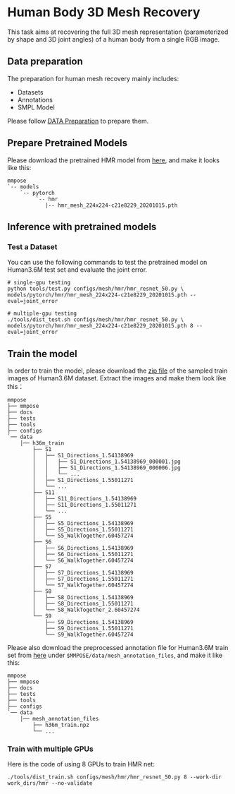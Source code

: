 # Human Body 3D Mesh Recovery

This task aims at recovering the full 3D mesh representation (parameterized by shape and 3D joint angles) of a
human body from a single RGB image.

## Data preparation

The preparation for human mesh recovery mainly includes:

- Datasets
- Annotations
- SMPL Model

Please follow [DATA Preparation](/docs/tasks/3d_body_mesh.md) to prepare them.

## Prepare Pretrained Models

Please download the pretrained HMR model from
[here](https://download.openmmlab.com/mmpose/mesh/hmr/hmr_mesh_224x224-c21e8229_20201015.pth),
and make it looks like this:

```text
mmpose
`-- models
    `-- pytorch
         `-- hmr
            |-- hmr_mesh_224x224-c21e8229_20201015.pth
```

## Inference with pretrained models

### Test a Dataset

You can use the following commands to test the pretrained model on Human3.6M test set and
evaluate the joint error.

```shell
# single-gpu testing
python tools/test.py configs/mesh/hmr/hmr_resnet_50.py \
models/pytorch/hmr/hmr_mesh_224x224-c21e8229_20201015.pth --eval=joint_error

# multiple-gpu testing
./tools/dist_test.sh configs/mesh/hmr/hmr_resnet_50.py \
models/pytorch/hmr/hmr_mesh_224x224-c21e8229_20201015.pth 8 --eval=joint_error
```

## Train the model

In order to train the model, please download the
[zip file](https://drive.google.com/file/d/1JrwfHYIFdQPO7VeBEG9Kk3xsZMVJmhtv/view?usp=sharing)
of the sampled train images of Human3.6M dataset.
Extract the images and make them look like this：

```text
mmpose
├── mmpose
├── docs
├── tests
├── tools
├── configs
`── data
    │── h36m_train
        ├── S1
        │   ├── S1_Directions_1.54138969
        │   │   ├── S1_Directions_1.54138969_000001.jpg
        │   │   ├── S1_Directions_1.54138969_000006.jpg
        │   │   └── ...
        │   ├── S1_Directions_1.55011271
        │   └── ...
        ├── S11
        │   ├── S11_Directions_1.54138969
        │   ├── S11_Directions_1.55011271
        │   └── ...
        ├── S5
        │   ├── S5_Directions_1.54138969
        │   ├── S5_Directions_1.55011271
        │   └── S5_WalkTogether.60457274
        ├── S6
        │   ├── S6_Directions_1.54138969
        │   ├── S6_Directions_1.55011271
        │   └── S6_WalkTogether.60457274
        ├── S7
        │   ├── S7_Directions_1.54138969
        │   ├── S7_Directions_1.55011271
        │   └── S7_WalkTogether.60457274
        ├── S8
        │   ├── S8_Directions_1.54138969
        │   ├── S8_Directions_1.55011271
        │   └── S8_WalkTogether_2.60457274
        └── S9
            ├── S9_Directions_1.54138969
            ├── S9_Directions_1.55011271
            └── S9_WalkTogether.60457274

```

Please also download the preprocessed annotation file for Human3.6M train set from
[here](https://drive.google.com/file/d/1NveJQGS4IYaASaJbLHT_zOGqm6Lo_gh5/view?usp=sharing)
under `$MMPOSE/data/mesh_annotation_files`, and make it like this:

```text
mmpose
├── mmpose
├── docs
├── tests
├── tools
├── configs
`── data
    │── mesh_annotation_files
        ├── h36m_train.npz
        └── ...
```

### Train with multiple GPUs

Here is the code of using 8 GPUs to train HMR net:

```shell
./tools/dist_train.sh configs/mesh/hmr/hmr_resnet_50.py 8 --work-dir work_dirs/hmr --no-validate
```
